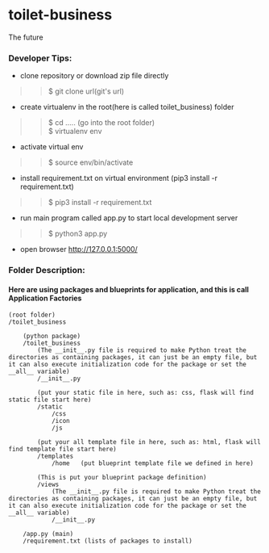 # toilet-business
The future

### Developer Tips:
* clone repository or download zip file directly
>>$ git clone url(git's url)
* create virtualenv in the root(here is called toilet_business) folder
>>$ cd ..... (go into the root folder)  
>>$ virtualenv env
* activate virtual env
>>$ source env/bin/activate
* install requirement.txt on virtual environment (pip3 install -r requirement.txt)
>>$ pip3 install -r requirement.txt
* run main program called app.py to start local development server
>>$ python3 app.py
* open browser http://127.0.0.1:5000/

### Folder Description:
#### Here are using packages and blueprints for application, and this is call Application Factories
    (root folder)
    /toilet_business
     
        (python package)
        /toilet_business
            (The __init__.py file is required to make Python treat the directories as containing packages, it can just be an empty file, but it can also execute initialization code for the package or set the __all__ variable)
            /__init__.py
            
            (put your static file in here, such as: css, flask will find static file start here)
            /static
                /css
                /icon
                /js
            
            (put your all template file in here, such as: html, flask will find template file start here)
            /templates
                /home   (put blueprint template file we defined in here)
            
            (This is put your blueprint package definition)
            /views
                (The __init__.py file is required to make Python treat the directories as containing packages, it can just be an empty file, but it can also execute initialization code for the package or set the __all__ variable)
                /__init__.py
          
        /app.py (main)
        /requirement.txt (lists of packages to install)